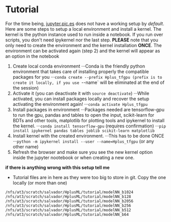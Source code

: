 Tutorial
======
For the time being, [jupyter.pic.es](https://jupyter.pic.es/) does not have a working setup by *default*. Here are some steps to setup a local environment and install a kernel.
The kernel is the python instance used to run inside a notebook. If you run over scripts, you don't need ipykernel nor the last step.
**PLEASE** note that you only need to create the environment and the kernel installation **ONCE**. The environment can be activated again (step 2) and the kernel will appear as an option in the notebook 
1. Create local conda environment
···Conda is the friendly python environment that takes care of installing properly the compatible packages for you
···`conda create --prefix Hplus_tfgpu (prefix is to create it locally, if you use `--name` will be eliminated at the end of the session)
2. Activate it (you can deactivate it with `source deactivate`)
···While activated, you can install packages locally and recover the setup activating the environment again!
···`conda activate Hplus_tfgpu`
3. Install packages in environment
···Packages needed are tensorflow-gpu to run the gpu, pandas and tables to open the input, scikit-learn for BDTs and other tools, matplotlib for plotting tools and ipykernel to install the kernel.
···`conda install tensorflow-gpu` (requires confirmation)
···`pip install ipykernel pandas tables joblib scikit-learn matplotlib`
4. Install kernel with the created environment.
···This has to be done ONCE
···`python -m ipykernel install --user --name=Hplus_tfgpu` (or any other name)
5. Refresh the browser and make sure you see the new kernel option inside the jupyter nootebook or when creating a new one.

__if there is anything wrong with this setup tell me__
  

* Tutorial files are in here as they were too big to store in git. Copy the one locally (or more than one)
```
/nfs/at3/scratch/salvador/HplusML/tutorial/modelNN_b1024
/nfs/at3/scratch/salvador/HplusML/tutorial/modelNN_b128
/nfs/at3/scratch/salvador/HplusML/tutorial/modelNN_b2056
/nfs/at3/scratch/salvador/HplusML/tutorial/modelNN_b256
/nfs/at3/scratch/salvador/HplusML/tutorial/modelNN_b512
/nfs/at3/scratch/salvador/HplusML/tutorial/modelNN_b64
```
